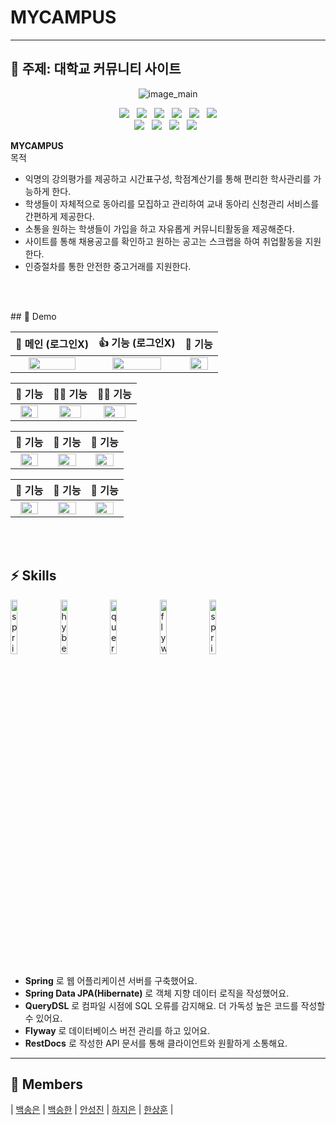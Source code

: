 

# MYCAMPUS

---

## 🍻 주제: 대학교 커뮤니티 사이트

<p align="center">
  <img alt="image_main" src="https://via.placeholder.com/150">
</p>
<p align="center">
  <img src="https://img.shields.io/badge/Java-#007396?&logo=java&logoColor=white&style=flat-square/"> &nbsp;
  <img src="https://img.shields.io/badge/Spring-#6DB33F?&logo=spring&logoColor=white&style=flat-square"> &nbsp;
  <img src="https://img.shields.io/badge/Spring_Security-##6DB33F?&logo=springsecurity&logoColor=white&style=flat-square"> &nbsp;
  <img src="https://img.shields.io/badge/Oracle-#F80000?&logo=ORACLE&logoColor=white&style=flat-square"> &nbsp;
  <img src="https://img.shields.io/badge/Tomcat-#F8DC75?&logo=ApacheTomcat&logoColor=white&style=flat-square"> &nbsp;
  <img src="https://img.shields.io/badge/Maven-#C71A36?&logo=ApacheMaven&logoColor=white&style=flat-square"></br>
  <img src="https://img.shields.io/badge/HTML-#E34F26?&logo=html5&logoColor=white&style=flat-square"> &nbsp;
  <img src="https://img.shields.io/badge/CSS-#1572B6?&logo=css3&logoColor=white&style=flat-square"> &nbsp;
  <img src="https://img.shields.io/badge/JavaScript-#F7DF1E?&logo=JavaScript&logoColor=white&style=flat-square"> &nbsp;
  <img src="https://img.shields.io/badge/jQuery-#0769AD?&logo=jQuery&logoColor=white&style=flat-square"> &nbsp;
</p>


**MYCAMPUS** </br> 
목적
- 익명의 강의평가를 제공하고 시간표구성, 학점계산기를 통해 편리한 학사관리를 가능하게 한다.
- 학생들이 자체적으로 동아리를 모집하고 관리하여 교내 동아리 신청관리 서비스를 간편하게 제공한다.
- 소통을 원하는 학생들이 가입을 하고 자유롭게 커뮤니티활동을 제공해준다.
- 사이트를 통해 채용공고를 확인하고 원하는 공고는 스크랩을 하여 취업활동을 지원한다.
- 인증절차를 통한 안전한 중고거래를 지원한다.
</br>
</br>
</p>
## 🚀 Demo

|                   💖 메인 (로그인X)                   |                   👍 기능 (로그인X)                    |                         🌟 기능                          |
| :----------------------------------------------------------: | :----------------------------------------------------------: | :----------------------------------------------------------: |
| <img src="https://via.placeholder.com/150" alt=" " width=80%> | <img src="https://via.placeholder.com/150" alt=" " width=80%> | <img src="https://via.placeholder.com/150" alt=" " width=80%> |

|                         🧐 기능                         |                  👩‍💻 기능                  |                         🧑‍💻 기능                         |
| :----------------------------------------------------------: | :----------------------------------------------------------: | :----------------------------------------------------------: |
| <img src="https://via.placeholder.com/150" alt=" " width=80%> | <img src="https://via.placeholder.com/150" alt=" " width=80%> | <img src="https://via.placeholder.com/150" alt=" " width=80%> |

|                👯 기능                |                     💁 기능                      |                     💆 기능                     |
| :----------------------------------------------------------: | :----------------------------------------------------------: | :----------------------------------------------------------: |
| <img src="https://via.placeholder.com/150" alt=" " width=80%> | <img src="https://via.placeholder.com/150" alt=" " width=80%> | <img src="https://via.placeholder.com/150" alt=" " width=80%> |

|                       🍓 기능                       |                       🔎 기능                        |                          🥂 기능                          |
| :----------------------------------------------------------: | :----------------------------------------------------------: | :----------------------------------------------------------: |
| <img src="https://via.placeholder.com/150" alt=" " width=80%> | <img src="https://via.placeholder.com/150" alt=" " width=80%> | <img src="https://via.placeholder.com/150" alt=" " width=80%> |
</br>
</br>

## ⚡️ Skills
<p>
  <img src="https://user-images.githubusercontent.com/52682603/138834253-9bcd8b12-241f-41b2-85c4-d723a16bdb58.png" alt="spring_boot" width=15%>
  <img src="https://user-images.githubusercontent.com/52682603/138834267-c86e4b93-d826-4fd4-bcc8-1294f615a82d.png" alt="hybernate" width=15%>
  <img src="https://user-images.githubusercontent.com/52682603/138834280-73acd37b-97ef-4136-b58e-6138eb4fcc46.png" alt="query_dsl" width=15%>
  <img src="https://user-images.githubusercontent.com/52682603/138834265-5e9d309b-6b78-4c5e-adf3-981f705b7042.png" alt="flyway" width=15%>
  <img src="https://user-images.githubusercontent.com/52682603/138834240-a4d7218f-db96-4c51-83f5-9b80f6d38758.png" alt="spring_rest_docs" width=15%>
</p>

- **Spring** 로 웹 어플리케이션 서버를 구축했어요.
- **Spring Data JPA(Hibernate)** 로 객체 지향 데이터 로직을 작성했어요.
- **QueryDSL** 로 컴파일 시점에 SQL 오류를 감지해요. 더 가독성 높은 코드를 작성할 수 있어요.
- **Flyway** 로 데이터베이스 버전 관리를 하고 있어요.
- **RestDocs** 로 작성한 API 문서를 통해 클라이언트와 원활하게 소통해요.

---


## 🌈 Members

| [백송은]() | [백승한]() | [안성진]() | [하지은]() | [한상훈]() |
